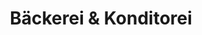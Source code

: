 ---
title: "Bäckerei & Konditorei"
url: /berlin/baeckerei-und-konditorei-cranachstrasse/
shop: Bäckerei
---
